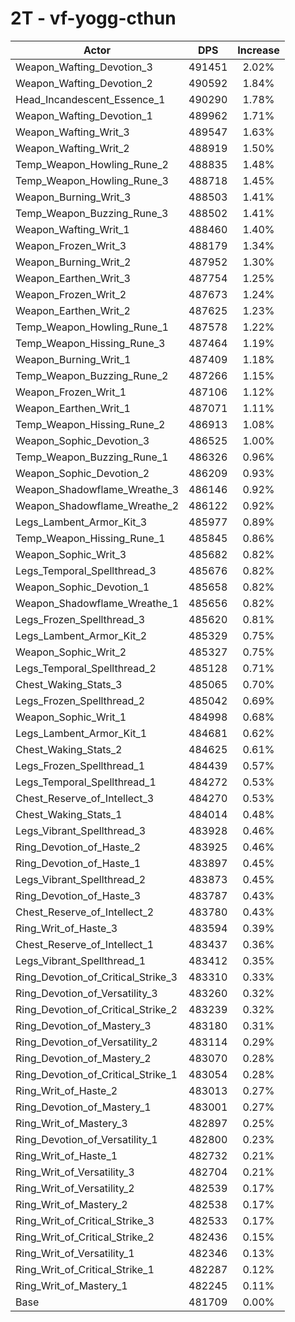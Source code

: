 # 2T - vf-yogg-cthun
| Actor | DPS | Increase |
|---|:---:|:---:|
|Weapon_Wafting_Devotion_3|491451|2.02%|
|Weapon_Wafting_Devotion_2|490592|1.84%|
|Head_Incandescent_Essence_1|490290|1.78%|
|Weapon_Wafting_Devotion_1|489962|1.71%|
|Weapon_Wafting_Writ_3|489547|1.63%|
|Weapon_Wafting_Writ_2|488919|1.50%|
|Temp_Weapon_Howling_Rune_2|488835|1.48%|
|Temp_Weapon_Howling_Rune_3|488718|1.45%|
|Weapon_Burning_Writ_3|488503|1.41%|
|Temp_Weapon_Buzzing_Rune_3|488502|1.41%|
|Weapon_Wafting_Writ_1|488460|1.40%|
|Weapon_Frozen_Writ_3|488179|1.34%|
|Weapon_Burning_Writ_2|487952|1.30%|
|Weapon_Earthen_Writ_3|487754|1.25%|
|Weapon_Frozen_Writ_2|487673|1.24%|
|Weapon_Earthen_Writ_2|487625|1.23%|
|Temp_Weapon_Howling_Rune_1|487578|1.22%|
|Temp_Weapon_Hissing_Rune_3|487464|1.19%|
|Weapon_Burning_Writ_1|487409|1.18%|
|Temp_Weapon_Buzzing_Rune_2|487266|1.15%|
|Weapon_Frozen_Writ_1|487106|1.12%|
|Weapon_Earthen_Writ_1|487071|1.11%|
|Temp_Weapon_Hissing_Rune_2|486913|1.08%|
|Weapon_Sophic_Devotion_3|486525|1.00%|
|Temp_Weapon_Buzzing_Rune_1|486326|0.96%|
|Weapon_Sophic_Devotion_2|486209|0.93%|
|Weapon_Shadowflame_Wreathe_3|486146|0.92%|
|Weapon_Shadowflame_Wreathe_2|486122|0.92%|
|Legs_Lambent_Armor_Kit_3|485977|0.89%|
|Temp_Weapon_Hissing_Rune_1|485845|0.86%|
|Weapon_Sophic_Writ_3|485682|0.82%|
|Legs_Temporal_Spellthread_3|485676|0.82%|
|Weapon_Sophic_Devotion_1|485658|0.82%|
|Weapon_Shadowflame_Wreathe_1|485656|0.82%|
|Legs_Frozen_Spellthread_3|485620|0.81%|
|Legs_Lambent_Armor_Kit_2|485329|0.75%|
|Weapon_Sophic_Writ_2|485327|0.75%|
|Legs_Temporal_Spellthread_2|485128|0.71%|
|Chest_Waking_Stats_3|485065|0.70%|
|Legs_Frozen_Spellthread_2|485042|0.69%|
|Weapon_Sophic_Writ_1|484998|0.68%|
|Legs_Lambent_Armor_Kit_1|484681|0.62%|
|Chest_Waking_Stats_2|484625|0.61%|
|Legs_Frozen_Spellthread_1|484439|0.57%|
|Legs_Temporal_Spellthread_1|484272|0.53%|
|Chest_Reserve_of_Intellect_3|484270|0.53%|
|Chest_Waking_Stats_1|484014|0.48%|
|Legs_Vibrant_Spellthread_3|483928|0.46%|
|Ring_Devotion_of_Haste_2|483925|0.46%|
|Ring_Devotion_of_Haste_1|483897|0.45%|
|Legs_Vibrant_Spellthread_2|483873|0.45%|
|Ring_Devotion_of_Haste_3|483787|0.43%|
|Chest_Reserve_of_Intellect_2|483780|0.43%|
|Ring_Writ_of_Haste_3|483594|0.39%|
|Chest_Reserve_of_Intellect_1|483437|0.36%|
|Legs_Vibrant_Spellthread_1|483412|0.35%|
|Ring_Devotion_of_Critical_Strike_3|483310|0.33%|
|Ring_Devotion_of_Versatility_3|483260|0.32%|
|Ring_Devotion_of_Critical_Strike_2|483239|0.32%|
|Ring_Devotion_of_Mastery_3|483180|0.31%|
|Ring_Devotion_of_Versatility_2|483114|0.29%|
|Ring_Devotion_of_Mastery_2|483070|0.28%|
|Ring_Devotion_of_Critical_Strike_1|483054|0.28%|
|Ring_Writ_of_Haste_2|483013|0.27%|
|Ring_Devotion_of_Mastery_1|483001|0.27%|
|Ring_Writ_of_Mastery_3|482897|0.25%|
|Ring_Devotion_of_Versatility_1|482800|0.23%|
|Ring_Writ_of_Haste_1|482732|0.21%|
|Ring_Writ_of_Versatility_3|482704|0.21%|
|Ring_Writ_of_Versatility_2|482539|0.17%|
|Ring_Writ_of_Mastery_2|482538|0.17%|
|Ring_Writ_of_Critical_Strike_3|482533|0.17%|
|Ring_Writ_of_Critical_Strike_2|482436|0.15%|
|Ring_Writ_of_Versatility_1|482346|0.13%|
|Ring_Writ_of_Critical_Strike_1|482287|0.12%|
|Ring_Writ_of_Mastery_1|482245|0.11%|
|Base|481709|0.00%|
